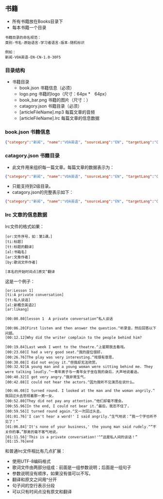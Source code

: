 
## 书籍
* 所有书籍放在Books目录下
* 每本书籍一个目录
```
书籍目录的命名规范：
类别-书名-原始语言-学习者语言-版本-随机标识

例如：
新闻-VOA英语-EN-CN-1.0-30F5
```

### 目录结构
- 书籍目录
    - book.json 书籍信息（必须）
    - logo.png 书籍的logo（尺寸：64px *　64px）
    - book_bar.png 书籍的图片（尺寸：）
    - catagory.json 书籍目录（必须）
    - [articleFileName].mp3 每篇文章的音频
    - [articleFileName].lrc 每篇文章的信息数据

### book.json 书籍信息
```JSON
{"category":"新闻", "name":"VOA英语", "sourceLang":"EN", "targetLang":"CN", "id":"30F5", "total":102, "version":1, "author":"likang"}
```

### catagory.json 书籍目录
* 此文件用来组织每一篇文章。每篇文章的数据表示为：
```JSON
{"category":"新闻", "name":"VOA英语", "sourceLang":"EN", "targetLang":"CN", "id":"30F5", "total":102, "version":1, "author":"likang"}
```

* 只能支持到2级目录。
* catagory.json的完整表示如下：
```JSON
{"category":"新闻", "name":"VOA英语", "sourceLang":"EN", "targetLang":"CN", "id":"30F5", "total":102, "version":1, "author":"likang"}
```

### lrc 文章的信息数据
lrc文件的格式如果：
```
[or:文件序号，如：第1课。]
[ti:标题]
[tt:标题的翻译]
[al:书箱名]
[ar:文章作者]
[by:歌词文件作者]

[本名的开始时间点]原文^翻译
```
这是一个例子：
```
[or:Lesson 1]
[ti:A private conversation]
[tt:私人谈话]
[al:新概念英语2]
[ar:likang]

[00:00.80]lesson 1  A private conversation^私人谈话

[00:06.20]First listen and then answer the question.^听录音，然后回答以下问题。
[00:12.12]Why did the writer complain to the people behind him?

[00:19.84]Last week I went to the theatre.^上星期我去看戏。
[00:23.60]I had a very good seat.^我的座位很好，
[00:26.76]The play was very interesting.^戏很有意思，
[00:30.08]I did not enjoy it.^但我却无法欣赏。
[00:32.92]A young man and a young woman were sitting behind me. They were talking loudly.^一青年男子与一青年女子坐在我的身后，大声地说着话。
[00:40.32]I got very angry.^我非常生气，
[00:42.88]I could not hear the actors.^因为我听不见演员在说什么。

[00:46.08]I turned round. I looked at the man and the woman angrily.^我回过头去怒视着那一男一女，
[00:52.80]They did not pay any attention.^他们却毫不理会。
[00:55.96]In the end, I could not bear it.^最后，我忍不住了，
[00:59.56]I turned round again.^又一次回过头去，
[01:01.76]'I can't hear a word!' I said angrily.^生气地说：“我一个字也听不见了！”
[01:06.84]'It's none of your business,' the young man said rudely.^“不关你的事，”那男的毫不客气地说，
[01:11.56]'This is a private conversation!'^“这是私人间的谈话！”
[01:15.76]end
```

和普通lrc文件相比有几点扩展：
* 使用UTF-8编码格式
* 歌词文件由两部分组成：前面是一组参数说明；后面是一组句子
* 参数说明没有顺序，如果没有值可以不写。
* 翻译和原文之间用^分开
* 句子间的空行表示分段
* 可以只有时间点没有原文和翻译






